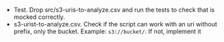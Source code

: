 - Test. Drop src/s3-uris-to-analyze.csv and run the tests to check that is mocked correctly. 
- s3-urist-to-analyze.csv. Check if the script can work with an uri without prefix, only the bucket. Example: `s3://bucket/`. If not, implement it

